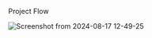 Project Flow


![Screenshot from 2024-08-17 12-49-25](https://github.com/user-attachments/assets/ac16117b-50b7-44d2-b6ad-2cd68585d4d2)

